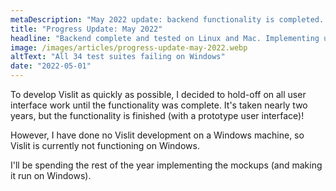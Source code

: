 ```yaml
---
metaDescription: "May 2022 update: backend functionality is completed. Work starting on implementing the user interface."
title: "Progress Update: May 2022"
headline: "Backend complete and tested on Linux and Mac. Implementing user interface mockups"
image: /images/articles/progress-update-may-2022.webp
altText: "All 34 test suites failing on Windows"
date: "2022-05-01"
---
```


To develop Vislit as quickly as possible, I decided to hold-off on all user interface work until the functionality was complete. It's taken nearly two years, but the functionality is finished (with a prototype user interface)!

However, I have done no Vislit development on a Windows machine, so Vislit is currently not functioning on Windows.

I'll be spending the rest of the year implementing the mockups (and making it run on Windows).
